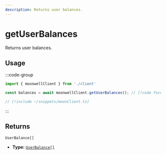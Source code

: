 ```yaml
---
description: Returns user balances.
---
```


# getUserBalances

Returns user balances.

## Usage

:::code-group

```ts twoslash [example.ts]
import { moonwellClient } from './client'

const balances = await moonwellClient.getUserBalances(); // [!code focus]
```

```ts twoslash [client.ts] filename="client.ts"
// [!include ~/snippets/moonClient.ts]
```

:::

## Returns

```
UserBalance[]
```

- **Type:** [`UserBalance[]`](/docs/glossary/types#user-balance)

<!-- ## Parameters

### includeLiquidStakingRewards

- **Type:** `boolean`

Whether to include liquid staking rewards in the response.

```ts twoslash
// [!include ~/snippets/moonClient.ts]
// ---cut---
const markets = await moonwellClient.getMarkets({
  includeLiquidStakingRewards: true // [!code focus]
})
``` -->